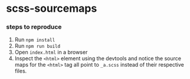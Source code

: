 # scss-sourcemaps

### steps to reproduce

1. Run `npm install` 
1. Run `npm run build` 
1. Open `index.html` in a browser
1. Inspect the `<html>` element using the devtools and notice the source maps for the `<html>` tag all point to `_a.scss` instead of their respective files.
